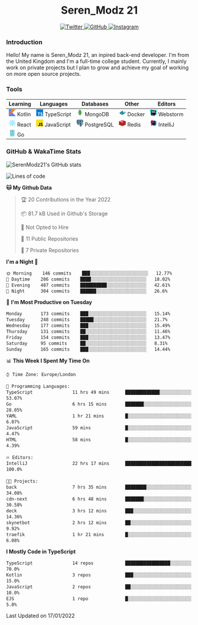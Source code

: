 <div align="center">
  <h1>Seren_Modz 21</h1>
  <a href="https://twitter.com/SerenModz21">
    <img alt="Twitter" src="https://img.shields.io/badge/twitter%20-%231DA1F2.svg?&style=for-the-badge&logo=Twitter&logoColor=white">
  </a>
  <a href="https://github.com/SerenModz21">
    <img alt="GitHub" src="https://img.shields.io/badge/github%20-%23121011.svg?&style=for-the-badge&logo=github&logoColor=white">
  </a>
  <a href="https://www.instagram.com/serenmodz21">
    <img alt="Instagram" src="https://img.shields.io/badge/instagram%20-%23E4405F.svg?&style=for-the-badge&logo=Instagram&logoColor=white">
  </a>
</div>

### Introduction

Hello! My name is Seren_Modz 21, an inpired back-end developer. I'm from the United Kingdom and I'm a full-time college student. Currently, I mainly work on private projects but I plan to grow and achieve my goal of working on more open source projects. 

### Tools

 **Learning**                                        | **Languages**                                               | **Databases**                                               | **Other**                                           | **Editors**                                                  
-----------------------------------------------------|-------------------------------------------------------------|-------------------------------------------------------------|-----------------------------------------------------|--------------------------------------------------------------
 <img width="19px" src="./assets/kotlin.svg"> Kotlin | <img width="19px" src="./assets/typescript.svg"> TypeScript | <img width="19px" src="./assets/mongodb.svg"> MongoDB       | <img width="19px" src="./assets/docker.svg"> Docker | <img width="19px" src="./assets/webstorm.svg"> Webstorm      
 <img width="19px" src="./assets/react.svg"> React   | <img width="19px" src="./assets/javascript.svg"> JavaScript | <img width="19px" src="./assets/postgresql.svg"> PostgreSQL | <img width="19px" src="./assets/redis.svg"> Redis   | <img width="19px" src="./assets/intellij-idea.svg"> IntelliJ
 <img width="19px" src="./assets/go.svg"> Go         |                                                             |                                                             |                                                     |                                                                                                               

### GitHub & WakaTime Stats

![SerenModz21's GitHub stats](https://github-readme-stats.vercel.app/api?username=SerenModz21&show_icons=true&theme=dark)

<!--START_SECTION:waka-->
![Lines of code](https://img.shields.io/badge/From%20Hello%20World%20I%27ve%20Written-35623%20lines%20of%20code-blue)

**🐱 My Github Data** 

> 🏆 20 Contributions in the Year 2022
 > 
> 📦 81.7 kB Used in Github's Storage 
 > 
> 🚫 Not Opted to Hire
 > 
> 📜 11 Public Repositories 
 > 
> 🔑 7 Private Repositories  
 > 
**I'm a Night 🦉** 

```text
🌞 Morning    146 commits    ███░░░░░░░░░░░░░░░░░░░░░░   12.77% 
🌆 Daytime    206 commits    ████░░░░░░░░░░░░░░░░░░░░░   18.02% 
🌃 Evening    487 commits    ██████████░░░░░░░░░░░░░░░   42.61% 
🌙 Night      304 commits    ██████░░░░░░░░░░░░░░░░░░░   26.6%

```
📅 **I'm Most Productive on Tuesday** 

```text
Monday       173 commits    ███░░░░░░░░░░░░░░░░░░░░░░   15.14% 
Tuesday      248 commits    █████░░░░░░░░░░░░░░░░░░░░   21.7% 
Wednesday    177 commits    ███░░░░░░░░░░░░░░░░░░░░░░   15.49% 
Thursday     131 commits    ██░░░░░░░░░░░░░░░░░░░░░░░   11.46% 
Friday       154 commits    ███░░░░░░░░░░░░░░░░░░░░░░   13.47% 
Saturday     95 commits     ██░░░░░░░░░░░░░░░░░░░░░░░   8.31% 
Sunday       165 commits    ███░░░░░░░░░░░░░░░░░░░░░░   14.44%

```


📊 **This Week I Spent My Time On** 

```text
⌚︎ Time Zone: Europe/London

💬 Programming Languages: 
TypeScript               11 hrs 49 mins      █████████████░░░░░░░░░░░░   53.07% 
Go                       6 hrs 15 mins       ███████░░░░░░░░░░░░░░░░░░   28.05% 
YAML                     1 hr 21 mins        █░░░░░░░░░░░░░░░░░░░░░░░░   6.07% 
JavaScript               59 mins             █░░░░░░░░░░░░░░░░░░░░░░░░   4.47% 
HTML                     58 mins             █░░░░░░░░░░░░░░░░░░░░░░░░   4.39%

🔥 Editors: 
IntelliJ                 22 hrs 17 mins      █████████████████████████   100.0%

🐱‍💻 Projects: 
back                     7 hrs 35 mins       ████████░░░░░░░░░░░░░░░░░   34.08% 
cdn-next                 6 hrs 48 mins       ███████░░░░░░░░░░░░░░░░░░   30.58% 
deck                     3 hrs 12 mins       ███░░░░░░░░░░░░░░░░░░░░░░   14.36% 
skynetbot                2 hrs 12 mins       ██░░░░░░░░░░░░░░░░░░░░░░░   9.92% 
traefik                  1 hr 21 mins        █░░░░░░░░░░░░░░░░░░░░░░░░   6.08%

```

**I Mostly Code in TypeScript** 

```text
TypeScript               14 repos            █████████████████░░░░░░░░   70.0% 
Kotlin                   3 repos             ███░░░░░░░░░░░░░░░░░░░░░░   15.0% 
JavaScript               2 repos             ██░░░░░░░░░░░░░░░░░░░░░░░   10.0% 
EJS                      1 repo              █░░░░░░░░░░░░░░░░░░░░░░░░   5.0%

```



 Last Updated on 17/01/2022
<!--END_SECTION:waka-->

